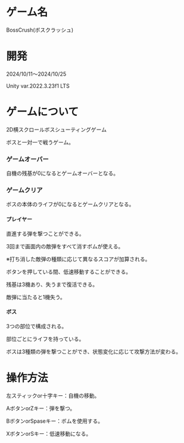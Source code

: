 # ゲーム名
BossCrush(ボスクラッシュ)

# 開発
2024/10/11～2024/10/25

Unity var.2022.3.23f1 LTS

# ゲームについて
2D横スクロールボスシューティングゲーム

ボスと一対一で戦うゲーム。

### ゲームオーバー
自機の残基が0になるとゲームオーバーとなる。
### ゲームクリア
ボスの本体のライフが0になるとゲームクリアとなる。

#### プレイヤー
直進する弾を撃つことができる。

3回まで画面内の敵弾をすべて消すボムが使える。

※打ち消した敵弾の種類に応じて異なるスコアが加算される。

ボタンを押している間、低速移動することができる。

残基は3機あり、失うまで復活できる。

敵弾に当たると1機失う。

#### ボス
3つの部位で構成される。

部位ごとにライフを持っている。

ボスは3種類の弾を撃つことができ、状態変化に応じて攻撃方法が変わる。

# 操作方法
左スティックor十字キー：自機の移動。

AボタンorZキー：弾を撃つ。

BボタンorSpaseキー：ボムを使用する。

XボタンorSキー：低速移動になる。

